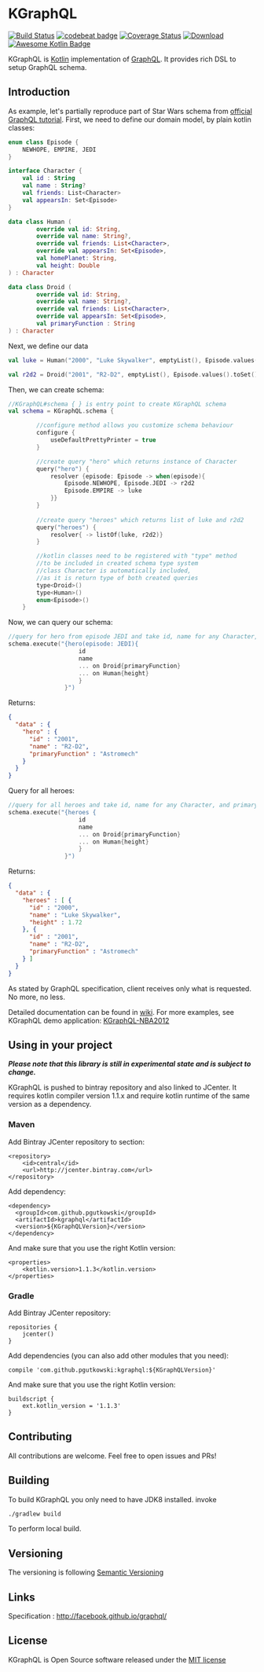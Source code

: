 # KGraphQL

[![Build Status](https://travis-ci.org/pgutkowski/KGraphQL.svg?branch=master)](https://travis-ci.org/pgutkowski/KGraphQL)
[![codebeat badge](https://codebeat.co/badges/b26d3c87-7cd1-4358-93cd-45d395669bdc)](https://codebeat.co/projects/github-com-pgutkowski-kgraphql-master)
[![Coverage Status](https://coveralls.io/repos/github/pgutkowski/KGraphQL/badge.svg?branch=master)](https://coveralls.io/github/pgutkowski/KGraphQL?branch=master)
[![Download](https://api.bintray.com/packages/pgutkowski/Maven/KGraphQL/images/download.svg) ](https://bintray.com/pgutkowski/Maven/KGraphQL/_latestVersion)
[![Awesome Kotlin Badge](https://kotlin.link/awesome-kotlin.svg)](https://github.com/KotlinBy/awesome-kotlin)

KGraphQL is [Kotlin](https://kotlinlang.org/) implementation of [GraphQL](http://graphql.org/). It provides rich DSL to setup GraphQL schema. 

## Introduction

As example, let's partially reproduce part of Star Wars schema from [official GraphQL tutorial](http://graphql.org/learn/queries/). First, we need to define our domain model, by plain kotlin classes: 

```kotlin
enum class Episode {
    NEWHOPE, EMPIRE, JEDI
}

interface Character {
    val id : String
    val name : String?
    val friends: List<Character>
    val appearsIn: Set<Episode>
}

data class Human (
        override val id: String,
        override val name: String?,
        override val friends: List<Character>,
        override val appearsIn: Set<Episode>,
        val homePlanet: String,
        val height: Double
) : Character

data class Droid (
        override val id: String,
        override val name: String?,
        override val friends: List<Character>,
        override val appearsIn: Set<Episode>,
        val primaryFunction : String
) : Character
```
Next, we define our data 
``` kotlin
val luke = Human("2000", "Luke Skywalker", emptyList(), Episode.values().toSet(), "Tatooine", 1.72)

val r2d2 = Droid("2001", "R2-D2", emptyList(), Episode.values().toSet(), "Astromech")
```

Then, we can create schema:

``` kotlin
//KGraphQL#schema { } is entry point to create KGraphQL schema
val schema = KGraphQL.schema {

        //configure method allows you customize schema behaviour
        configure {
            useDefaultPrettyPrinter = true
        }

        //create query "hero" which returns instance of Character
        query("hero") {
            resolver {episode: Episode -> when(episode){
                Episode.NEWHOPE, Episode.JEDI -> r2d2
                Episode.EMPIRE -> luke
            }}
        }
    
        //create query "heroes" which returns list of luke and r2d2
        query("heroes") {
            resolver{ -> listOf(luke, r2d2)}
        }

        //kotlin classes need to be registered with "type" method 
        //to be included in created schema type system
        //class Character is automatically included, 
        //as it is return type of both created queries  
        type<Droid>()
        type<Human>()
        enum<Episode>()
    }
```
Now, we can query our schema:
```kotlin
//query for hero from episode JEDI and take id, name for any Character, and primaryFunction for Droid or height for Human
schema.execute("{hero(episode: JEDI){
                    id
                    name 
                    ... on Droid{primaryFunction} 
                    ... on Human{height}
                    }
                }")
```
Returns:
```json
{
  "data" : {
    "hero" : {
      "id" : "2001",
      "name" : "R2-D2",
      "primaryFunction" : "Astromech"
    }
  }
}
```
Query for all heroes:
```kotlin
//query for all heroes and take id, name for any Character, and primaryFunction for Droid or height for Human
schema.execute("{heroes {
                    id 
                    name 
                    ... on Droid{primaryFunction} 
                    ... on Human{height}
                    }
                }")
```
Returns:
```json
{
  "data" : {
    "heroes" : [ {
      "id" : "2000",
      "name" : "Luke Skywalker",
      "height" : 1.72
    }, {
      "id" : "2001",
      "name" : "R2-D2",
      "primaryFunction" : "Astromech"
    } ]
  }
}
```
As stated by GraphQL specification, client receives only what is requested. No more, no less.

Detailed documentation can be found in [wiki](https://github.com/pgutkowski/KGraphQL/wiki). For more examples, see KGraphQL demo application: [KGraphQL-NBA2012](https://github.com/pgutkowski/KGraphQL-NBA2012)

## Using in your project
**_Please note that this library is still in experimental state and is subject to change._**

KGraphQL is pushed to bintray repository and also linked to JCenter. It requires kotlin compiler version 1.1.x and require kotlin runtime of the same version as a dependency.

### Maven

Add Bintray JCenter repository to <repositories> section:

```
<repository>
    <id>central</id>
    <url>http://jcenter.bintray.com</url>
</repository>
```

Add dependency:

```
<dependency>
  <groupId>com.github.pgutkowski</groupId>
  <artifactId>kgraphql</artifactId>
  <version>${KGraphQLVersion}</version>
</dependency>
```

And make sure that you use the right Kotlin version:

```
<properties>
    <kotlin.version>1.1.3</kotlin.version>
</properties>
```

### Gradle

Add Bintray JCenter repository:

```
repositories {
    jcenter()
}
```

Add dependencies (you can also add other modules that you need):

```
compile 'com.github.pgutkowski:kgraphql:${KGraphQLVersion}'
```

And make sure that you use the right Kotlin version:

```
buildscript {
    ext.kotlin_version = '1.1.3'
}
```

## Contributing

All contributions are welcome. Feel free to open issues and PRs!

## Building

To build KGraphQL you only need to have JDK8 installed. invoke

``` bash
./gradlew build
```
To perform local build.

## Versioning

The versioning is following [Semantic Versioning](http://semver.org/)

## Links 

Specification : http://facebook.github.io/graphql/

## License

KGraphQL is Open Source software released under the [MIT license](https://opensource.org/licenses/MIT)
